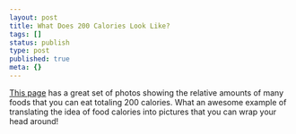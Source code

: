 ```yaml
---
layout: post
title: What Does 200 Calories Look Like?
tags: []
status: publish
type: post
published: true
meta: {}
---
```

[This page](http://www.wisegeek.com/what-does-200-calories-look-like.htm) has a great set of photos showing the relative amounts of many foods that you can eat totaling 200 calories.  What an awesome example of translating the idea of food calories into pictures that you can wrap your head around!

